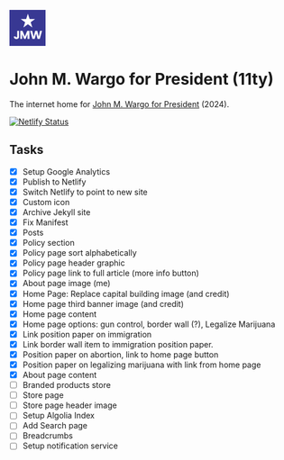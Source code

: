 ![JMW Avatar](/favicon-source/64.png)
# John M. Wargo for President (11ty)

The internet home for [John M. Wargo for President](https://wargo2024.com) (2024).

[![Netlify Status](https://api.netlify.com/api/v1/badges/24347911-99ed-4e69-b158-c2d787dad82a/deploy-status)](https://app.netlify.com/sites/wargo2024/deploys)

## Tasks

* [x] Setup Google Analytics
* [x] Publish to Netlify
* [x] Switch Netlify to point to new site
* [x] Custom icon 
* [x] Archive Jekyll site
* [x] Fix Manifest
* [x] Posts
* [x] Policy section
* [x] Policy page sort alphabetically
* [x] Policy page header graphic
* [x] Policy page link to full article (more info button)
* [x] About page image (me)
* [x] Home Page: Replace capital building image (and credit)
* [x] Home page third banner image (and credit)
* [x] Home page content
* [x] Home page options: gun control, border wall (?), Legalize Marijuana 
* [x] Link position paper on immigration
* [x] Link border wall item to immigration position paper.
* [x] Position paper on abortion, link to home page button
* [x] Position paper on legalizing marijuana with link from home page
* [x] About page content
* [ ] Branded products store
* [ ] Store page
* [ ] Store page header image
* [ ] Setup Algolia Index
* [ ] Add Search page
* [ ] Breadcrumbs
* [ ] Setup notification service
